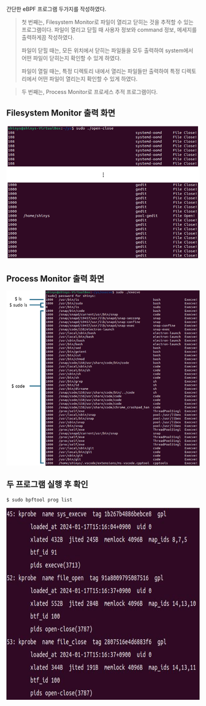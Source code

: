간단한 eBPF 프로그램 두가지를 작성하였다.

> 첫 번째는, Filesystem Monitor로 파일이 열리고 닫히는 것을 추적할 수 있는 프로그램이다. 파일이 열리고 닫힐 때 사용자 정보와 command 정보, 메세지를 
> 출력하게끔 작성하였다.
>
> 파일이 닫힐 때는, 모든 위치에서 닫히는 파일들을 모두 출력하여 system에서 어떤 파일이 닫히는지 확인할 수 있게 하였다.
>
> 파일이 열릴 때는, 특정 디렉토리 내에서 열리는 파일들만 출력하여 특정 디렉토리에서 어떤 파일이 열리는지 확인할 수 있게 하였다.


> 두 번째는, Process Monitor로 프로세스 추적 프로그램이다.



## Filesystem Monitor 출력 화면
<img src="../.picture/ys-open-close-출력화면.png"/>



## Process Monitor 출력 화면
<img src="../.picture/ys-execve-출력화면.PNG"/>



## 두 프로그램 실행 후 확인

```
$ sudo bpftool prog list
```

<img src="../.picture/ys-bpftool-prog-list-출력화면.png" height=500/>
